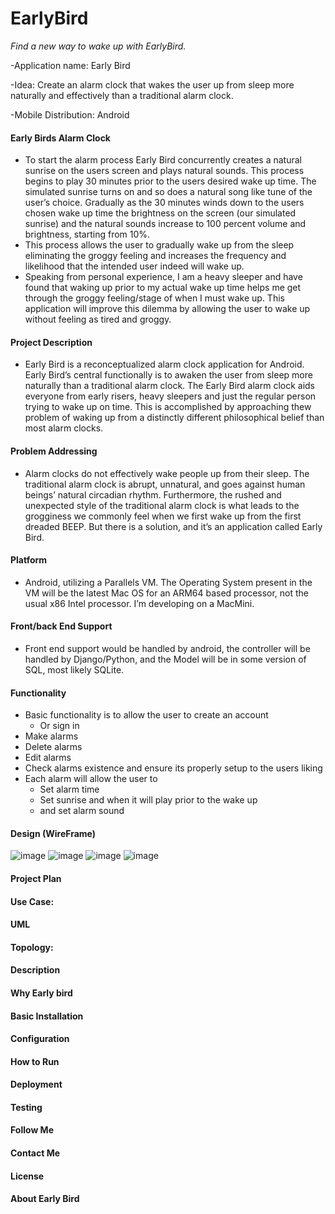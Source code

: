 # EarlyBird #

_Find a new way to wake up with EarlyBird._

-Application name: Early Bird

-Idea: Create an alarm clock that wakes the user up from sleep more naturally and effectively than a traditional alarm clock.

-Mobile Distribution: Android
#### Early Birds Alarm Clock ####

*	To start the alarm process Early Bird concurrently creates a natural sunrise on the users screen and plays natural sounds. This process begins to play 30 minutes prior to the users desired wake up time. The simulated sunrise turns on and so does a natural song like tune of the user’s choice. Gradually as the 30 minutes winds down to the users chosen wake up time the brightness on the screen (our simulated sunrise) and the natural sounds increase to 100 percent volume and brightness, starting from 10%. 
*	This process allows the user to gradually wake up from the sleep eliminating the groggy feeling and increases the frequency and likelihood that the intended user indeed will wake up.
*	Speaking from personal experience, I am a heavy sleeper and have found that waking up prior to my actual wake up time helps me get through the groggy feeling/stage of when I must wake up. This application will improve this dilemma by allowing the user to wake up without feeling as tired and groggy. 


#### Project Description ####

* 	Early Bird is a reconceptualized alarm clock application for Android. Early Bird’s central functionally is to awaken the user from sleep more naturally than a traditional alarm clock. The Early Bird alarm clock aids everyone from early risers, heavy sleepers and just the regular person trying to wake up on time. This is accomplished by approaching thew problem of waking up from a distinctly different philosophical belief than most alarm clocks.


#### Problem Addressing  ####

* 	Alarm clocks do not effectively wake people up from their sleep. The traditional alarm clock is abrupt, unnatural, and goes against human beings’ natural circadian rhythm. Furthermore, the rushed and unexpected style of the traditional alarm clock is what leads to the grogginess we commonly feel when we first wake up from the first dreaded BEEP. But there is a solution, and it’s an application called Early Bird.


#### Platform ####

*	Android, utilizing a Parallels VM. The Operating System present in the VM will be the latest Mac OS for an ARM64 based processor, not the usual x86 Intel processor. I’m developing on a MacMini.

#### Front/back End Support ####

*	Front end support would be handled by android, the controller will be handled by Django/Python, and the Model will be in some version of SQL, most likely SQLite.


#### Functionality ####
*  Basic functionality is to allow the user to create an account 
   *  Or sign in
*	Make alarms
*	Delete alarms
*	Edit alarms
*	Check alarms existence and ensure its properly setup to the users liking 
*	Each alarm will allow the user to 
    *  Set alarm time
    *  Set sunrise and when it will play prior to the wake up
    *  and set alarm sound 



#### Design (WireFrame) ####
![image](https://user-images.githubusercontent.com/62302534/143094174-5089383b-5b6d-420c-9a59-e5eaa051c78b.png)
![image](https://user-images.githubusercontent.com/62302534/143094269-b0c9ac2f-62dc-4860-bbbd-257e7fe04257.png)
![image](https://user-images.githubusercontent.com/62302534/143094295-5b866987-04c7-4c4f-9138-e15430874c22.png)
![image](https://user-images.githubusercontent.com/62302534/143094327-0374b086-3d52-49f3-952e-fbba520afea6.png)

#### Project Plan ####
#### Use Case: ####
#### UML ####
#### Topology: ####


#### Description ####
#### Why Early bird ####
#### Basic Installation ####
#### Configuration ####
#### How to Run ####
#### Deployment ####
#### Testing ####
#### Follow Me ####
#### Contact Me ####
#### License  ####
#### About Early Bird ####








